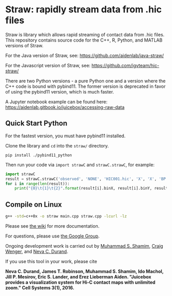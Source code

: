 # Straw: rapidly stream data from .hic files
Straw is library which allows rapid streaming of contact data from .hic files. 
This repository contains source code for the C++, R, Python, and MATLAB versions of Straw.

For the Java version of Straw, see: https://github.com/aidenlab/java-straw/

For the Javascript version of Straw, see: https://github.com/igvteam/hic-straw/

There are two Python versions - a pure Python one and a version where the C++ code is bound with pybind11. The former version is deprecated in favor of using the pybind11 version, which is much faster.

A Jupyter notebook example can be found here: https://aidenlab.gitbook.io/juicebox/accessing-raw-data

## Quick Start Python

For the fastest version, you must have pybind11 installed.

Clone the library and `cd` into the `straw/` directory.
```
pip install ./pybind11_python
```
Then run your code via `import strawC` and `strawC.strawC`, for example:

```python
import strawC
result = strawC.strawC('observed', 'NONE', 'HIC001.hic', 'X', 'X', 'BP', 1000000)
for i in range(len(result)):
    print("{0}\t{1}\t{2}".format(result[i].binX, result[i].binY, result[i].counts))
```

## Compile on Linux

```bash
g++ -std=c++0x -o straw main.cpp straw.cpp -lcurl -lz
```

Please see [the wiki](https://github.com/theaidenlab/straw/wiki) for more documentation.

For questions, please use
[the Google Group](https://groups.google.com/forum/#!forum/3d-genomics).

Ongoing development work is carried out by <a href="http://mshamim.com">Muhammad S. Shamim</a>, <a href="https://github.com/cwenger">Craig Wenger</a>, and <a href="http://www.cherniavsky.net/neva/">Neva C. Durand</a>.

If you use this tool in your work, please cite 

**Neva C. Durand, James T. Robinson, Muhammad S. Shamim, Ido Machol, Jill P. Mesirov, Eric S. Lander, and Erez Lieberman Aiden. "Juicebox provides a visualization system for Hi-C contact maps with unlimited zoom." Cell Systems 3(1), 2016.**

